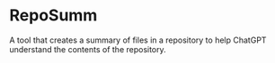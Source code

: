 # RepoSumm
A tool that creates a summary of files in a repository to help ChatGPT understand the contents of the repository.
